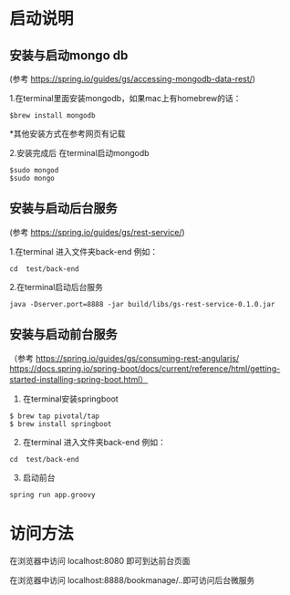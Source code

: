 # 启动说明

## 安装与启动mongo db 
(参考 https://spring.io/guides/gs/accessing-mongodb-data-rest/)

  1.在terminal里面安装mongodb，如果mac上有homebrew的话：
  
  ``` 
  $brew install mongodb
  ```
  
  *其他安装方式在参考网页有记载

  2.安装完成后 在terminal启动mongodb
  ```
  $sudo mongod
  $sudo mongo
  ```

## 安装与启动后台服务  
(参考 https://spring.io/guides/gs/rest-service/)

  1.在terminal 进入文件夹back-end
    例如： 
    
    
    cd  test/back-end
    

  2.在terminal启动后台服务
  
    
    java -Dserver.port=8888 -jar build/libs/gs-rest-service-0.1.0.jar
    

## 安装与启动前台服务 

（参考 
https://spring.io/guides/gs/consuming-rest-angularjs/
https://docs.spring.io/spring-boot/docs/current/reference/html/getting-started-installing-spring-boot.html）

  1. 在terminal安装springboot
  
    
    $ brew tap pivotal/tap
    $ brew install springboot
    
  2. 在terminal 进入文件夹back-end
    例如： 
    
    
    cd  test/back-end
    
  3. 启动前台
  
    
    spring run app.groovy
    


# 访问方法
在浏览器中访问 localhost:8080 即可到达前台页面

在浏览器中访问 localhost:8888/bookmanage/..即可访问后台微服务
